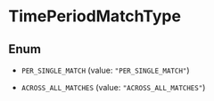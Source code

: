 

# TimePeriodMatchType

## Enum


* `PER_SINGLE_MATCH` (value: `"PER_SINGLE_MATCH"`)

* `ACROSS_ALL_MATCHES` (value: `"ACROSS_ALL_MATCHES"`)




